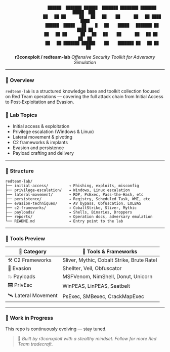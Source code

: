 <div align="center">

```
                ██████  ███████ ██████  ███████ ████████ ███████ █████  ███ 
                ██   ██ ██      ██   ██   ██    ██      ██   ██ ████  ████
                ██████  █████   ██    █   ██    █████   ███████ ██ ████ ██
                ██   ██ ██      ██   ██   ██    ██      ██   ██ ██  ██  ██
                ██   ██ ███████ ██████    ██    ███████ ██   ██ ██      ██ 
```

**r3conxploit / redteam-lab**
_Offensive Security Toolkit for Adversary Simulation_

</div>

---

### 🎯 Overview

`redteam-lab` is a structured knowledge base and toolkit collection focused on Red Team operations — covering the full attack chain from Initial Access to Post-Exploitation and Evasion.

### 🧭 Lab Topics

- Initial access & exploitation
- Privilege escalation (Windows & Linux)
- Lateral movement & pivoting
- C2 frameworks & implants
- Evasion and persistence
- Payload crafting and delivery

---

### 📁 Structure

```
redteam-lab/
├── initial-access/         → Phishing, exploits, misconfig
├── privilege-escalation/   → Windows, Linux escalation
├── lateral-movement/       → RDP, PsExec, Pass-the-Hash, etc
├── persistence/            → Registry, Scheduled Task, WMI, etc
├── evasion-techniques/     → AV bypass, Obfuscation, LOLBAS
├── c2-frameworks/          → CobaltStrike, Sliver, Mythic
├── payloads/               → Shells, Binaries, Droppers
├── reports/                → Operation docs, adversary emulation
└── README.md               → Entry point to the lab
```

---

### 🧪 Tools Preview

| 🧩 Category            | 🔧 Tools & Frameworks                        |
|-----------------------|---------------------------------------------|
| ⚒️ C2 Frameworks       | Sliver, Mythic, Cobalt Strike, Brute Ratel |
| 🧼 Evasion             | Shellter, Veil, Obfuscator                 |
| 💥 Payloads            | MSFVenom, NimShell, Donut, Unicorn         |
| 🛗 PrivEsc             | WinPEAS, LinPEAS, Seatbelt                 |
| 🛰️ Lateral Movement     | PsExec, SMBexec, CrackMapExec              |

---

### 🚧 Work in Progress

This repo is continuously evolving — stay tuned.

> 🧠 _Built by r3conxploit with a stealthy mindset. Follow for more Red Team tradecraft._
